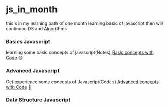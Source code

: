 # js_in_month
this's in my learning path of one month learning basic of javascript then will continuou DS and Algorithms

### Basics Javascript
learning some basic concepts of javascript(Notes)
[Basic concepts with Code](Basics/README.md)  :blush:


### Advanced Javascript
Get experience some concepts of Javascript(Codes)
[Advanced concepts with Code](advanced/README.md)  🤯

### Data Structure Javascript



